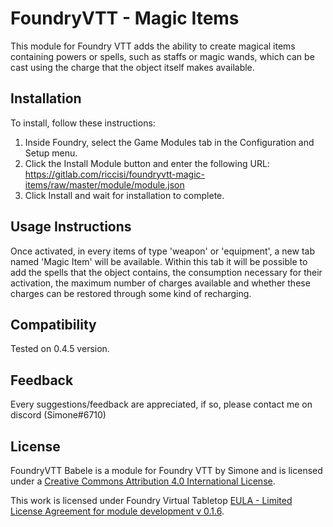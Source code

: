 # FoundryVTT - Magic Items

This module for Foundry VTT adds the ability to create magical items containing powers or spells, such as staffs or 
magic wands, which can be cast using the charge that the object itself makes available.

## Installation

To install, follow these instructions:

1.  Inside Foundry, select the Game Modules tab in the Configuration and Setup menu.
2.  Click the Install Module button and enter the following URL: https://gitlab.com/riccisi/foundryvtt-magic-items/raw/master/module/module.json
3.  Click Install and wait for installation to complete.

## Usage Instructions

Once activated, in every items of type 'weapon' or 'equipment', a new tab named 'Magic Item' will be available. 
Within this tab it will be possible to add the spells that the object contains, the consumption necessary for their activation, 
the maximum number of charges available and whether these charges can be restored through some kind of recharging.



## Compatibility

Tested on 0.4.5 version.

## Feedback

Every suggestions/feedback are appreciated, if so, please contact me on discord (Simone#6710)

## License

FoundryVTT Babele is a module for Foundry VTT by Simone and is licensed under a [Creative Commons Attribution 4.0 International License](http://creativecommons.org/licenses/by/4.0/).

This work is licensed under Foundry Virtual Tabletop [EULA - Limited License Agreement for module development v 0.1.6](http://foundryvtt.com/pages/license.html).